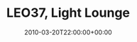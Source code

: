 ---
templateKey: event
guid: 08951ebf-6eab-11ea-99c5-002590d1d1b0
date: 2010-03-20T22:00:00+00:00
eventTime: '10pm'
title: LEO37, Light Lounge
artist: LEO37
city: Taichung
venue: Light Lounge
group: LEO37
guests: HHHT
---
